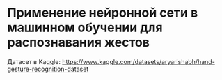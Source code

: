 # Применение нейронной сети в машинном обучении для распознавания жестов
Датасет в Kaggle: https://www.kaggle.com/datasets/aryarishabh/hand-gesture-recognition-dataset
